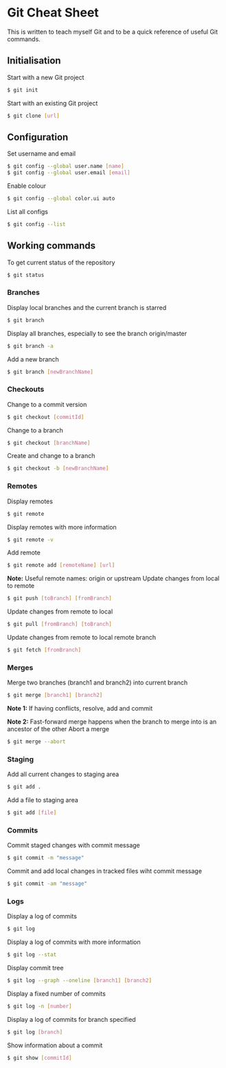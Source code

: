 # Git Cheat Sheet
This is written to teach myself Git and to be a quick reference of useful Git commands.
## Initialisation
Start with a new Git project
```bash
$ git init
```
Start with an existing Git project
```bash
$ git clone [url]
```
## Configuration
Set username and email
```bash
$ git config --global user.name [name]
$ git config --global user.email [email]
```
Enable colour
```bash
$ git config --global color.ui auto
```
List all configs
```bash
$ git config --list
```
## Working commands
To get current status of the repository
```bash
$ git status
```
### Branches
Display local branches and the current branch is starred
```bash
$ git branch
```
Display all branches, especially to see the branch origin/master
```bash
$ git branch -a
```
Add a new branch
```bash
$ git branch [newBranchName]
```
### Checkouts
Change to a commit version
```bash
$ git checkout [commitId]
```
Change to a branch
```bash
$ git checkout [branchName]
```
Create and change to a branch
```bash
$ git checkout -b [newBranchName]
```
### Remotes
Display remotes
```bash
$ git remote
```
Display remotes with more information
```bash
$ git remote -v
```
Add remote
```bash
$ git remote add [remoteName] [url]
```
**Note:** Useful remote names: origin or upstream
Update changes from local to remote
```bash
$ git push [toBranch] [fromBranch]
```
Update changes from remote to local
```bash
$ git pull [fromBranch] [toBranch]
```
Update changes from remote to local remote branch
```bash
$ git fetch [fromBranch]
```
### Merges
Merge two branches (branch1 and branch2) into current branch
```bash
$ git merge [branch1] [branch2]
```
**Note 1:** If having conflicts, resolve, add and commit

**Note 2:** Fast-forward merge happens when the branch to merge into is an ancestor of the other
Abort a merge
```bash
$ git merge --abort
```
### Staging
Add all current changes to staging area
```bash
$ git add .
```
Add a file to staging area
```bash
$ git add [file]
```
### Commits
Commit staged changes with commit message
```bash
$ git commit -m "message"
```
Commit and add local changes in tracked files wiht commit message
```bash
$ git commit -am "message"
```
### Logs
Display a log of commits
```bash
$ git log
```
Display a log of commits with more information
```bash
$ git log --stat
```
Display commit tree
```bash
$ git log --graph --oneline [branch1] [branch2]
```
Display a fixed number of commits
```bash
$ git log -n [number]
```
Display a log of commits for branch specified
```bash
$ git log [branch]
```
Show information about a commit
```bash
$ git show [commitId]
```
